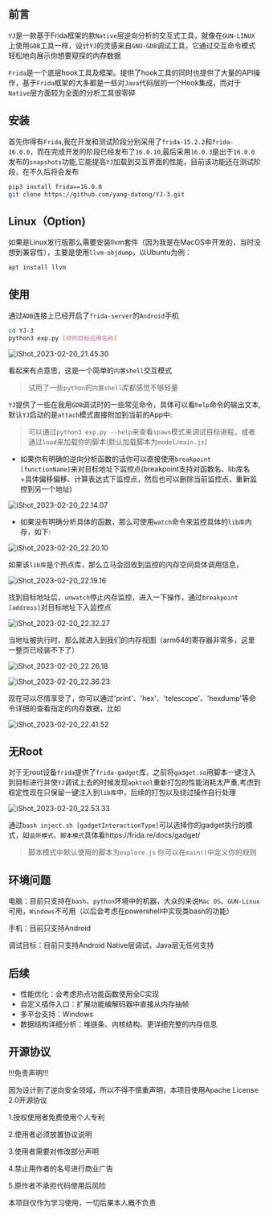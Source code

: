 ## 前言

`YJ`是一款基于Frida框架的款`Native`层逆向分析的交互式工具，就像在`GUN-LINUX`上使用`GDB`工具一样，设计`YJ`的灵感来自`GNU-GDB`调试工具，它通过交互命令模式轻松地向展示你想要窥探的内存数据

`Frida`是一个底层hook工具及框架。提供了hook工具的同时也提供了大量的API操作，基于`Frida`框架的大多都是一些对`Java`代码层的一个Hook集成，而对于`Native`层方面较为全面的分析工具很零碎

## 安装

首先你得有`Frida`,我在开发和测试阶段分别采用了`frida-15.2.2`和`frida-16.0.0`，而在完成开发的阶段已经发布了`16.0.10`,最后采用`16.0.3`是出于`16.0.0`发布的`snapshots`功能,它能提高`YJ`加载到交互界面的性能，目前该功能还在测试阶段，在不久后将会发布

```bash
pip3 install frida==16.0.0
git clone https://github.com/yang-datong/YJ-3.git
```
## Linux（Option)
如果是Linux发行版那么需要安装llvm套件（因为我是在MacOS中开发的，当时没想到兼容性），主要是使用`llvm-objdump`，以Ubuntu为例：
```bash
apt install llvm
```

## 使用

通过`ADB`连接上已经开启了`frida-server`的`Android`手机

```bash
cd YJ-3
python3 exp.py [你的目标应用名称]
```

![iShot_2023-02-20_21.45.30](images/YJ_2_1.png)

看起来有点意思，这是一个简单的`内置shell`交互模式

> 试用了一些`python`的`内置shell`库都感觉不够轻量



`YJ`提供了一些在我用`GDB`调试时的一些常见命令，具体可以看`help`命令的输出文本,默认`YJ`启动的是`attach`模式直接附加到当前的App中:
> 可以通过`python3 exp.py --help`来查看`spawn`模式来调试目标进程，或者通过`load`来加载你的脚本(默认加载脚本为`model/main.js`)


- 如果你有明确的逆向分析函数的话你可以直接使用`breakpoint [functionName]`来对目标地址下监控点(breakpoint支持对函数名、lib库名+具体偏移偏移、计算表达式下监控点，然后也可以删除当前监控点，重新监控到另一个地址)

![iShot_2023-02-20_22.14.07](images/YJ_2_2.png)

- 如果没有明确分析具体的函数，那么可使用`watch`命令来监控具体的`lib库`内存，如下:

![iShot_2023-02-20_22.20.10](images/YJ_2_3.png)



如果该`lib库`是个热点库，那么立马会回收到监控的内存空间具体调用信息，

![iShot_2023-02-20_22.19.16](images/YJ_2_4.png)



找到目标地址后，`unwatch`停止内存监控，进入一下操作，通过`breakpoint [address]`对目标地址下入监控点

![iShot_2023-02-20_22.32.27](images/YJ_2_5.png)



当地址被执行时，那么就进入到我们的内存视图（arm64的寄存器非常多，这里一整页已经装不下了）

![iShot_2023-02-20_22.26.18](images/YJ_2_6.png)

![iShot_2023-02-20_22.36.23](images/YJ_2_7.png)



现在可以尽情享受了，你可以通过'print'、'hex'、'telescope'、'hexdump'等命令详细的查看指定的内存数据，比如

![iShot_2023-02-20_22.41.52](images/YJ_2_8.png)

## 无Root

对于无root设备`frida`提供了`frida-gadget`库，之前将`gadget.so`用脚本一键注入到目标进行并使`YJ`调试上去的时候发现`apktool`重新打包的性能消耗太严重,考虑到稳定性现在只保留一键注入到`lib库`中，后续的打包以及绕过操作自行处理

![iShot_2023-02-20_22.53.33](images/YJ_2_9.png)

通过`bash inject.sh [gadgetInteractionType]`可以选择你的gadget执行的模式，如`监听模式`、`脚本模式`具体看https://frida.re/docs/gadget/

> 脚本模式中默认使用的脚本为`explore.js` 你可以在`main()`中定义你的规则

## 环境问题

电脑：目前只支持在`bash`、`python`环境中的机器，大众的来说`Mac OS`、`GUN-Linux`可用，`Windows`不可用（以后会考虑在powershell中实现类bash的功能）

手机：目前只支持Android

调试目标：目前只支持Android Native层调试，Java层无任何支持

## 后续

- 性能优化：会考虑热点功能函数使用全C实现
- 自定义插件入口：扩展功能编解码器中直接从内存抽帧
- 多平台支持：Windows
- 数据结构详细分析：堆链条、内核结构、更详细完整的内存信息

## 开源协议

!!!免责声明!!!

因为设计到了逆向安全领域，所以不得不慎重声明，本项目使用Apache License 2.0开源协议

1.授权使用者免费使用个人专利

2.使用者必须放置协议说明

3.使用者需要对修改部分声明

4.禁止用作者的名号进行商业广告

5.原作者不承担代码使用后风险

本项目仅作为学习使用，一切后果本人概不负责
